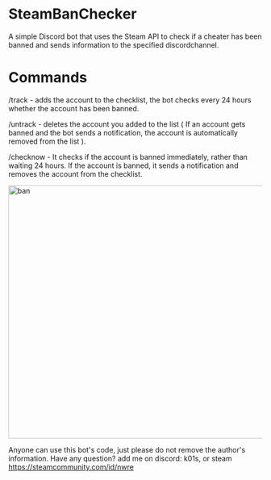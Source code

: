 # SteamBanChecker
A simple Discord bot that uses the Steam API to check if a cheater has been banned and sends information to the specified  discordchannel.

# Commands

/track <steamprofile> - adds the account to the checklist, the bot checks every 24 hours whether the account has been banned.

/untrack <steamprofile> - deletes the account you added to the list ( If an account gets banned and the bot sends a notification, the account is automatically removed from the list ).

/checknow <steamprofile> - It checks if the account is banned immediately, rather than waiting 24 hours. If the account is banned, it sends a notification and removes the account from the checklist.

<img width="937" height="502" alt="ban" src="https://github.com/user-attachments/assets/ce0d0672-1b52-4f56-a643-09cc1f2deefc" />

Anyone can use this bot's code, just please do not remove the author's information. Have any question? add me on discord: k01s, or steam https://steamcommunity.com/id/nwre
